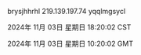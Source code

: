 brysjhhrhl 219.139.197.74 yqqlmgsycl

2024年 11月 03日 星期日 18:20:02 CST

2024年 11月 03日 星期日 10:20:02 GMT
